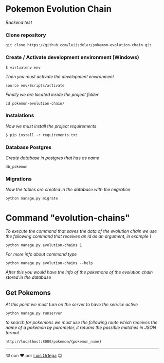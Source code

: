 # Pokemon Evolution Chain

_Backend test_


### Clone repository 

```
git clone https://github.com/luiisdelar/pokemon-evolution-chain.git
```


### Create / Activate development environment (Windows)

```
$ virtualenv env
```

_Then you must activate the development environment_

```
source env/Scripts/activate
```

_Finally we are located inside the project folder_

```
cd pokemon-evolution-chain/
```


### Instalations  

_Now we must install the project requirements_

```
$ pip install -r requirements.txt
```

### Database Postgres

_Create database in postgres that has as name_

```
db_pokemon
```

### Migrations

_Now the tables are created in the database with the migration_

```
python manage.py migrate
```

# Command "evolution-chains"

_To execute the command that saves the data of the evolution chain we use the following command that receives an id as an argument, in example 1_

```
python manage.py evolution-chains 1
```

_For more info about command type_

```
python manage.py evolution-chains --help
```

_After this you would have the info of the pokemons of the evolution chain stored in the database_

## Get Pokemons 

_At this point we must turn on the server to have the service active_

```
python manage.py runserver
```

_to search for pokemons we must use the following route which receives the name of a pokemon by parameter, it returns the possible matches in JSON format_

```
http://localhost:8000/pokemon/{pokemon_name}
```

---
⌨️ con ❤️ por [Luis Ortega](https://github.com/luiisdelar) 😊

